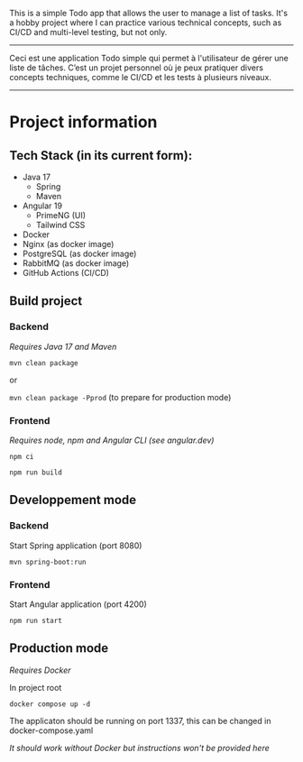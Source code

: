 This is a simple Todo app that allows the user to manage a list of tasks. It's a hobby project where I can practice various technical concepts, such as CI/CD and multi-level testing, but not only.

---

Ceci est une application Todo simple qui permet à l'utilisateur de gérer une liste de tâches. C’est un projet personnel où je peux pratiquer divers concepts techniques, comme le CI/CD et les tests à plusieurs niveaux.

---

# Project information

## Tech Stack (in its current form):
- Java 17
  - Spring
  - Maven
- Angular 19
  - PrimeNG (UI)
  - Tailwind CSS
- Docker
- Nginx (as docker image)
- PostgreSQL (as docker image)
- RabbitMQ (as docker image)
- GitHub Actions (CI/CD)

## Build project

### Backend

*Requires Java 17 and Maven*

`mvn clean package`

or

`mvn clean package -Pprod` (to prepare for production mode)

### Frontend

*Requires node, npm and Angular CLI (see angular.dev)* 

`npm ci`

`npm run build`

## Developpement mode

### Backend

Start Spring application (port 8080)

`mvn spring-boot:run`

### Frontend

Start Angular application (port 4200)

`npm run start`

## Production mode

*Requires Docker* 

In project root

`docker compose up -d`

The applicaton should be running on port 1337, this can be changed in docker-compose.yaml

*It should work without Docker but instructions won't be provided here*

